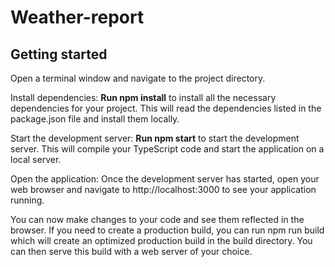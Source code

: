 # Weather-report



## Getting started

Open a terminal window and navigate to the project directory.

Install dependencies: **Run npm install** to install all the necessary dependencies for your project. This will read the dependencies listed in the package.json file and install them locally.

Start the development server: **Run npm start** to start the development server. This will compile your TypeScript code and start the application on a local server.

Open the application: Once the development server has started, open your web browser and navigate to http://localhost:3000 to see your application running.

You can now make changes to your code and see them reflected in the browser. If you need to create a production build, you can run npm run build which will create an optimized production build in the build directory. You can then serve this build with a web server of your choice.

